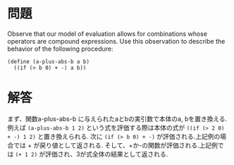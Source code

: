 # 問題
Observe that our model of evaluation allows for combinations whose operators are compound expressions. Use this observation to describe the behavior of the following procedure:

```
(define (a-plus-abs-b a b)
  ((if (> b 0) + -) a b))
```

# 解答
まず、関数a-plus-abs-b に与えられたaとbの実引数で本体のa, bを置き換える.
例えば `(a-plus-abs-b 1 2)` という式を評価する際は本体の式が `((if (> 2 0) + -) 1 2)` と置き換えられる.
次に `(if (> b 0) + -)` が評価される.上記例の場合では + が戻り値として返される.
そして、+か-の関数が評価される.上記例では `(+ 1 2)` が評価され、3が式全体の結果として返される.
